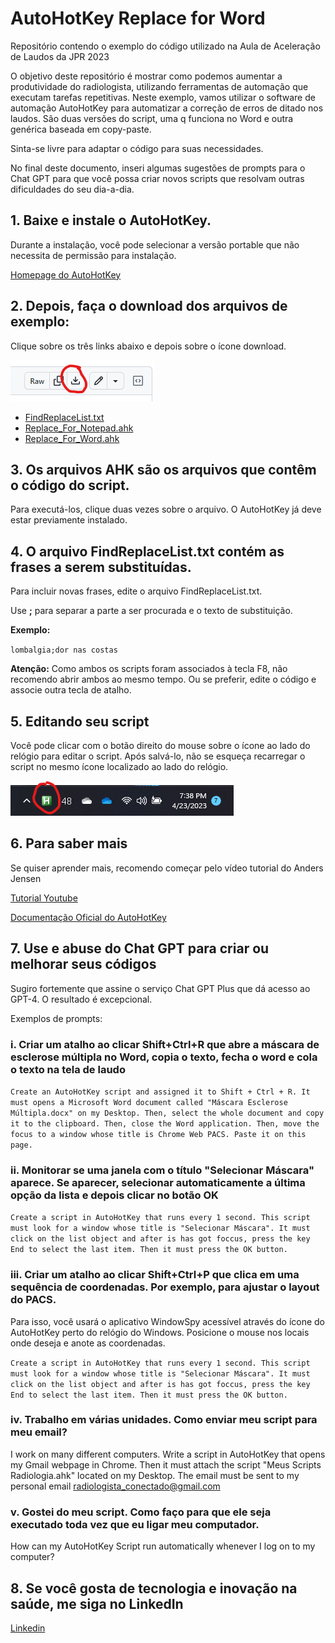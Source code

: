 <base target="_blank">

# AutoHotKey Replace for Word

Repositório contendo o exemplo do código utilizado na Aula de Aceleração de Laudos da JPR 2023

O objetivo deste repositório é mostrar como podemos aumentar a produtividade do radiologista, utilizando ferramentas de automação que executam  tarefas repetitivas. Neste exemplo, vamos utilizar o software de automação AutoHotKey para automatizar a correção de erros de ditado nos laudos. São duas versões do script, uma q funciona no Word e outra genérica baseada em copy-paste.

Sinta-se livre para adaptar o código para suas necessidades. 

No final deste documento, inseri algumas sugestões de prompts para o Chat GPT para que você possa criar novos scripts que resolvam outras dificuldades do seu dia-a-dia.

## 1. Baixe e instale o AutoHotKey.

Durante a instalação, você pode selecionar a versão portable que não necessita de permissão para instalação.

[Homepage do AutoHotKey](https://www.autohotkey.com/)

## 2. Depois, faça o download dos arquivos de exemplo:
Clique sobre os três links abaixo e depois sobre o ícone download.

![Download icon](https://raw.githubusercontent.com/paulokuriki/AutoHotKey_Replace_for_Word/main/download_button.png)

- [FindReplaceList.txt](https://github.com/paulokuriki/AutoHotKey_Replace_for_Word/blob/main/FindReplaceList.txt)
- [Replace_For_Notepad.ahk](https://raw.githubusercontent.com/paulokuriki/AutoHotKey_Replace_for_Word/main/Replace_for_Notepad.ahk)
- [Replace_For_Word.ahk](https://raw.githubusercontent.com/paulokuriki/AutoHotKey_Replace_for_Word/main/Replace_For_Word.ahk)

## 3. Os arquivos AHK são os arquivos que contêm o código do script.

Para executá-los, clique duas vezes sobre o arquivo. O AutoHotKey já deve estar previamente instalado.

## 4. O arquivo FindReplaceList.txt contém as frases a serem substituídas.

Para incluir novas frases, edite o arquivo FindReplaceList.txt.

Use **;** para separar a parte a ser procurada e o texto de substituição.

**Exemplo:**

`lombalgia;dor nas costas`

**Atenção:** Como ambos os scripts foram associados à tecla F8, não recomendo abrir ambos ao mesmo tempo. Ou se preferir, edite o código e associe outra tecla de atalho.

## 5. Editando seu script

Você pode clicar com o botão direito do mouse sobre o ícone ao lado do relógio para editar o script. Após salvá-lo, não se esqueça recarregar o script no mesmo ícone localizado ao lado do relógio.

![System Tray](https://raw.githubusercontent.com/paulokuriki/AutoHotKey_Replace_for_Word/main/system_tray.png)

## 6. Para saber mais

Se quiser aprender mais, recomendo começar pelo vídeo tutorial do Anders Jensen

[Tutorial Youtube](https://www.youtube.com/watch?v=YGtgN5mkWYs)

[Documentação Oficial do AutoHotKey](https://www.autohotkey.com/docs/v2/)

## 7. Use e abuse do Chat GPT para criar ou melhorar seus códigos

Sugiro fortemente que assine o serviço Chat GPT Plus que dá acesso ao GPT-4. O resultado é excepcional.

Exemplos de prompts:

### i. Criar um atalho ao clicar Shift+Ctrl+R que abre a máscara de esclerose múltipla no Word, copia o texto, fecha o word e cola o texto na tela de laudo
`Create an AutoHotKey script and assigned it to Shift + Ctrl + R. It must opens a Microsoft Word document called "Máscara Esclerose Múltipla.docx" on my Desktop. Then, select the whole document and copy it to the clipboard. Then, close the Word application.
Then, move the focus to a window whose title is Chrome Web PACS. Paste it on this page.`

### ii. Monitorar se uma janela com o título "Selecionar Máscara" aparece. Se aparecer, selecionar automaticamente a última opção da lista e depois clicar no botão OK
`Create a script in AutoHotKey that runs every 1 second. This script must look for a window whose title is "Selecionar Máscara". It must click on the list object and after is has got foccus, press the key End to select the last item. Then it must press the OK button.`

### iii. Criar um atalho ao clicar Shift+Ctrl+P que clica em uma sequência de coordenadas. Por exemplo, para ajustar o layout do PACS.

Para isso, você usará o aplicativo WindowSpy acessível através do ícone do AutoHotKey perto do relógio do Windows. Posicione o mouse nos locais onde deseja e anote as coordenadas.

`Create a script in AutoHotKey that runs every 1 second. This script must look for a window whose title is "Selecionar Máscara". It must click on the list object and after is has got foccus, press the key End to select the last item. Then it must press the OK button.`

### iv. Trabalho em várias unidades. Como enviar meu script para meu email?
I work on many different computers. Write a script in AutoHotKey that opens my Gmail webpage in Chrome. Then it must attach the script "Meus Scripts Radiologia.ahk" located on my Desktop. The email must be sent to my personal email radiologista_conectado@gmail.com

### v. Gostei do meu script. Como faço para que ele seja executado toda vez que eu ligar meu computador.
How can my AutoHotKey Script run automatically whenever I log on to my computer?


## 8. Se você gosta de tecnologia e inovação na saúde, me siga no LinkedIn

[Linkedin](https://www.linkedin.com/in/paulokuriki/)
